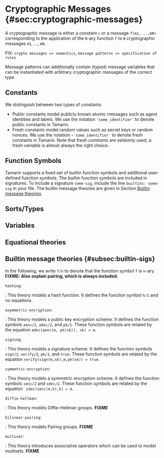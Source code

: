 Cryptographic Messages {#sec:cryptographic-messages}
====================================================

A cryptographic message is either a constant `c` or a message `f(m1,...,mN)`
corresponding to the application of the `N`-ary function `f` to `N` cryptographic
messages `m1`, ..., `mN`.

FIX: `crypto messages => semantics`, `message patterns => specification of rules`

Message patterns can additionally contain (typed) message
variables that can be instantiated with arbitrary cryptographic messages of the
correct type.


Constants
---------

We distinguish between two types of constants:

* Public constants model publicly known atomic messages such as agent
  identities and labels. We use the notation `'some_identifier'` to denote public
  constants in Tamarin.
* Fresh constants model random values such as secret keys or random
  nonces. We use the notation `~'some_identifier'` to denote fresh
  constants in Tamarin. Note that fresh *constants* are seldomly used, a fresh
  *variable* is almost always the right choice.

Function Symbols
----------------

Tamarin supports a fixed set of builtin function symbols and additional user-defined
function symbols. The builtin function symbols are included in signatures. To include
a signature `some-sig`, include the line `builtins: some-sig` in your file. The
builtin message theories are given in Section [Builtin message theories](#sec:linux).

Sorts/Types
-----------

Variables
---------

Equational theories
-------------------

Builtin message theories {#subsec:builtin-sigs}
------------------------

In the following, we write `f/n` to denote that the function symbol `f` is
`n`-ary. **FIXME: Also explain pairing, which is always included.**


`hashing`:

: This theory models a hash function. It defines the function symbol
  `h/1` and no equations.

`asymmetric-encryption`:

: This theory models a public key encryption scheme. It defines the
  function symbols `aenc/2`, `adec/2`, and `pk/1`. These function symbols are
  related by the equation `adec(aenc(m, pk(sk)), sk) = m`.

`signing`:

: This theory models a signature scheme. It defines the function symbols
  `sign/2`, `verify/3`, `pk/1`, and `true`. These function symbols are related by
  the equation `verify(sign(m,sk),m,pk(sk)) = true`.

`symmetric-encryption`:

: This theory models a symmetric encryption scheme. It defines the function symbols
  `senc/2`  and `sdec/2`. These function symbols are related by the equation
  ` sdec(senc(m,k),k) = m`.

`diffie-hellman`:

: This theory models Diffie-Hellman groups. **FIXME**

`bilinear-pairing`:

: This theory models Pairing groups. **FIXME**

`multiset`:

: This theory introduces associative operators which can be used to model
  multisets. **FIXME**



